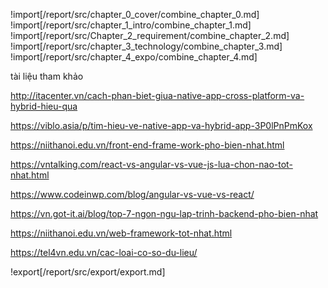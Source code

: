 !import[/report/src/chapter_0_cover/combine_chapter_0.md]
!import[/report/src/chapter_1_intro/combine_chapter_1.md]
!import[/report/src/Chapter_2_requirement/combine_chapter_2.md]
!import[/report/src/chapter_3_technology/combine_chapter_3.md]
!import[/report/src/chapter_4_expo/combine_chapter_4.md]

<div style="page-break-after: always;"></div>

tài liệu tham khảo

http://itacenter.vn/cach-phan-biet-giua-native-app-cross-platform-va-hybrid-hieu-qua

https://viblo.asia/p/tim-hieu-ve-native-app-va-hybrid-app-3P0lPnPmKox

https://niithanoi.edu.vn/front-end-frame-work-pho-bien-nhat.html

https://vntalking.com/react-vs-angular-vs-vue-js-lua-chon-nao-tot-nhat.html

https://www.codeinwp.com/blog/angular-vs-vue-vs-react/

https://vn.got-it.ai/blog/top-7-ngon-ngu-lap-trinh-backend-pho-bien-nhat

https://niithanoi.edu.vn/web-framework-tot-nhat.html

https://tel4vn.edu.vn/cac-loai-co-so-du-lieu/

!export[/report/src/export/export.md]
